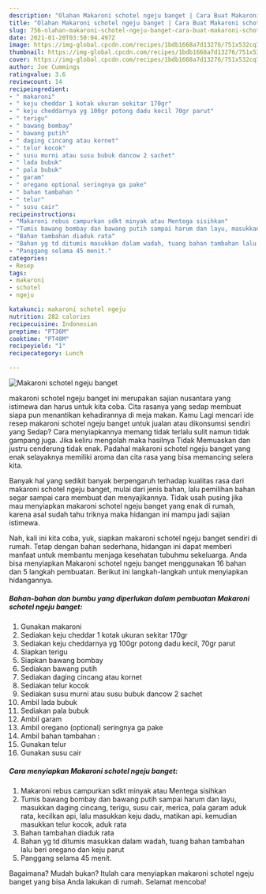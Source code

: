 ```yaml
---
description: "Olahan Makaroni schotel ngeju banget | Cara Buat Makaroni schotel ngeju banget Yang Menggugah Selera"
title: "Olahan Makaroni schotel ngeju banget | Cara Buat Makaroni schotel ngeju banget Yang Menggugah Selera"
slug: 756-olahan-makaroni-schotel-ngeju-banget-cara-buat-makaroni-schotel-ngeju-banget-yang-menggugah-selera
date: 2021-01-20T03:50:04.497Z
image: https://img-global.cpcdn.com/recipes/1bdb1668a7d13276/751x532cq70/makaroni-schotel-ngeju-banget-foto-resep-utama.jpg
thumbnail: https://img-global.cpcdn.com/recipes/1bdb1668a7d13276/751x532cq70/makaroni-schotel-ngeju-banget-foto-resep-utama.jpg
cover: https://img-global.cpcdn.com/recipes/1bdb1668a7d13276/751x532cq70/makaroni-schotel-ngeju-banget-foto-resep-utama.jpg
author: Joe Cummings
ratingvalue: 3.6
reviewcount: 14
recipeingredient:
- " makaroni"
- " keju cheddar 1 kotak ukuran sekitar 170gr"
- " keju cheddarnya yg 100gr potong dadu kecil 70gr parut"
- " terigu"
- " bawang bombay"
- " bawang putih"
- " daging cincang atau kornet"
- " telur kocok"
- " susu murni atau susu bubuk dancow 2 sachet"
- " lada bubuk"
- " pala bubuk"
- " garam"
- " oregano optional seringnya ga pake"
- " bahan tambahan "
- " telur"
- " susu cair"
recipeinstructions:
- "Makaroni rebus campurkan sdkt minyak atau Mentega sisihkan"
- "Tumis bawang bombay dan bawang putih sampai harum dan layu, masukkan daging cincang, terigu, susu cair, merica, pala garam aduk rata, kecilkan api, lalu masukkan keju dadu, matikan api. kemudian masukkan telur kocok, aduk rata"
- "Bahan tambahan diaduk rata"
- "Bahan yg td ditumis masukkan dalam wadah, tuang bahan tambahan lalu beri oregano dan keju parut"
- "Panggang selama 45 menit."
categories:
- Resep
tags:
- makaroni
- schotel
- ngeju

katakunci: makaroni schotel ngeju 
nutrition: 282 calories
recipecuisine: Indonesian
preptime: "PT36M"
cooktime: "PT40M"
recipeyield: "1"
recipecategory: Lunch

---
```



![Makaroni schotel ngeju banget](https://img-global.cpcdn.com/recipes/1bdb1668a7d13276/751x532cq70/makaroni-schotel-ngeju-banget-foto-resep-utama.jpg)


makaroni schotel ngeju banget ini merupakan sajian nusantara yang istimewa dan harus untuk kita coba. Cita rasanya yang sedap membuat siapa pun menantikan kehadirannya di meja makan.
Kamu Lagi mencari ide resep makaroni schotel ngeju banget untuk jualan atau dikonsumsi sendiri yang Sedap? Cara menyiapkannya memang tidak terlalu sulit namun tidak gampang juga. Jika keliru mengolah maka hasilnya Tidak Memuaskan dan justru cenderung tidak enak. Padahal makaroni schotel ngeju banget yang enak selayaknya memiliki aroma dan cita rasa yang bisa memancing selera kita.



Banyak hal yang sedikit banyak berpengaruh terhadap kualitas rasa dari makaroni schotel ngeju banget, mulai dari jenis bahan, lalu pemilihan bahan segar sampai cara membuat dan menyajikannya. Tidak usah pusing jika mau menyiapkan makaroni schotel ngeju banget yang enak di rumah, karena asal sudah tahu triknya maka hidangan ini mampu jadi sajian istimewa.


Nah, kali ini kita coba, yuk, siapkan makaroni schotel ngeju banget sendiri di rumah. Tetap dengan bahan sederhana, hidangan ini dapat memberi manfaat untuk membantu menjaga kesehatan tubuhmu sekeluarga. Anda bisa menyiapkan Makaroni schotel ngeju banget menggunakan 16 bahan dan 5 langkah pembuatan. Berikut ini langkah-langkah untuk menyiapkan hidangannya.

<!--inarticleads1-->

##### Bahan-bahan dan bumbu yang diperlukan dalam pembuatan Makaroni schotel ngeju banget:

1. Gunakan  makaroni
1. Sediakan  keju cheddar 1 kotak ukuran sekitar 170gr
1. Sediakan  keju cheddarnya yg 100gr potong dadu kecil, 70gr parut
1. Siapkan  terigu
1. Siapkan  bawang bombay
1. Sediakan  bawang putih
1. Sediakan  daging cincang atau kornet
1. Sediakan  telur kocok
1. Sediakan  susu murni atau susu bubuk dancow 2 sachet
1. Ambil  lada bubuk
1. Sediakan  pala bubuk
1. Ambil  garam
1. Ambil  oregano (optional) seringnya ga pake
1. Ambil  bahan tambahan :
1. Gunakan  telur
1. Gunakan  susu cair




<!--inarticleads2-->

##### Cara menyiapkan Makaroni schotel ngeju banget:

1. Makaroni rebus campurkan sdkt minyak atau Mentega sisihkan
1. Tumis bawang bombay dan bawang putih sampai harum dan layu, masukkan daging cincang, terigu, susu cair, merica, pala garam aduk rata, kecilkan api, lalu masukkan keju dadu, matikan api. kemudian masukkan telur kocok, aduk rata
1. Bahan tambahan diaduk rata
1. Bahan yg td ditumis masukkan dalam wadah, tuang bahan tambahan lalu beri oregano dan keju parut
1. Panggang selama 45 menit.




Bagaimana? Mudah bukan? Itulah cara menyiapkan makaroni schotel ngeju banget yang bisa Anda lakukan di rumah. Selamat mencoba!
